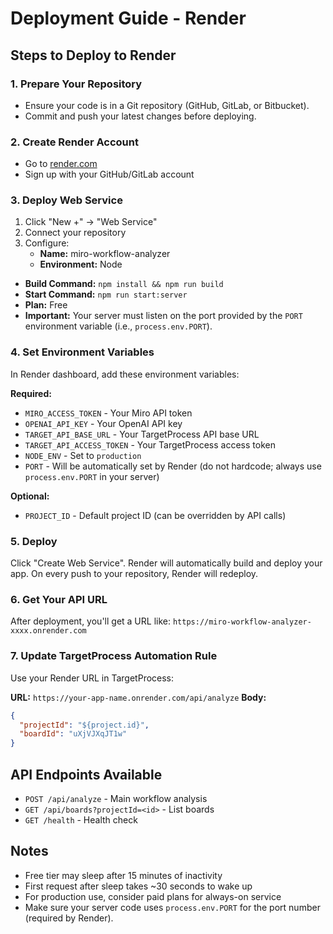 # Deployment Guide - Render

## Steps to Deploy to Render

### 1. Prepare Your Repository
- Ensure your code is in a Git repository (GitHub, GitLab, or Bitbucket).
- Commit and push your latest changes before deploying.

### 2. Create Render Account
- Go to [render.com](https://render.com)
- Sign up with your GitHub/GitLab account

### 3. Deploy Web Service
1. Click "New +" → "Web Service"
2. Connect your repository
3. Configure:
   - **Name:** miro-workflow-analyzer
   - **Environment:** Node
  - **Build Command:** `npm install && npm run build`
  - **Start Command:** `npm run start:server`
  - **Plan:** Free
  - **Important:** Your server must listen on the port provided by the `PORT` environment variable (i.e., `process.env.PORT`).

### 4. Set Environment Variables
In Render dashboard, add these environment variables:

**Required:**
- `MIRO_ACCESS_TOKEN` - Your Miro API token
- `OPENAI_API_KEY` - Your OpenAI API key
- `TARGET_API_BASE_URL` - Your TargetProcess API base URL
- `TARGET_API_ACCESS_TOKEN` - Your TargetProcess access token
- `NODE_ENV` - Set to `production`
- `PORT` - Will be automatically set by Render (do not hardcode; always use `process.env.PORT` in your server)

**Optional:**
- `PROJECT_ID` - Default project ID (can be overridden by API calls)

### 5. Deploy
Click "Create Web Service". Render will automatically build and deploy your app. On every push to your repository, Render will redeploy.

### 6. Get Your API URL
After deployment, you'll get a URL like:
`https://miro-workflow-analyzer-xxxx.onrender.com`

### 7. Update TargetProcess Automation Rule
Use your Render URL in TargetProcess:

**URL:** `https://your-app-name.onrender.com/api/analyze`
**Body:**
```json
{
  "projectId": "${project.id}",
  "boardId": "uXjVJXqJT1w"
}
```

## API Endpoints Available
- `POST /api/analyze` - Main workflow analysis
- `GET /api/boards?projectId=<id>` - List boards
- `GET /health` - Health check

## Notes
- Free tier may sleep after 15 minutes of inactivity
- First request after sleep takes ~30 seconds to wake up
- For production use, consider paid plans for always-on service
- Make sure your server code uses `process.env.PORT` for the port number (required by Render).